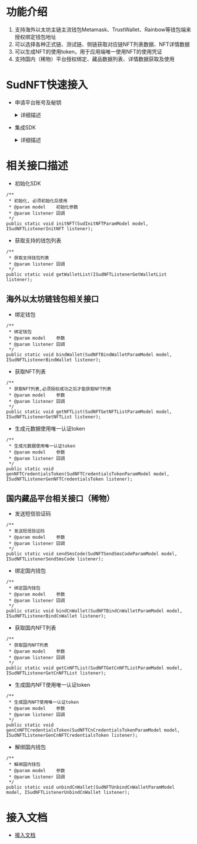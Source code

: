 # 功能介绍
1. 支持海外以太坊主链主流钱包Metamask、TrustWallet、Rainbow等钱包端来授权绑定钱包地址
2. 可以选择各种正式链、测试链、侧链获取对应链NFT列表数据、NFT详情数据
3. 可以生成NFT的使用token，用于应用端唯一使用NFT的使用凭证
4. 支持国内（稀物）平台授权绑定、藏品数据列表、详情数据获取及使用

# SudNFT快速接入
- 申请平台账号及秘钥
  <details>
  <summary>详细描述</summary>

      1.向平台申请appId、appKey

  </details>
- 集成SDK
  <details>
  <summary>详细描述</summary>

      1.通过Android Studio的Import Module功能，导入SudNFT/SudNFTSDK；
      2.APP主工程文件build.gradle中，添加 SudNFTSDK 依赖;
      3.依赖后即可使用tech.sud.nft.core.SudNFT相关接口

  </details>

# 相关接口描述
- 初始化SDK
```
/**
 * 初始化, 必须初始化后使用
 * @param model    初始化参数
 * @param listener 回调
 */
public static void initNFT(SudInitNFTParamModel model, ISudNFTListenerInitNFT listener);
```
- 获取支持的钱包列表
```
/**
 * 获取支持钱包列表
 * @param listener 回调
 */
public static void getWalletList(ISudNFTListenerGetWalletList listener);
```
## 海外以太坊链钱包相关接口
- 绑定钱包
```
/**
 * 绑定钱包
 * @param model    参数
 * @param listener 回调
 */
public static void bindWallet(SudNFTBindWalletParamModel model, ISudNFTListenerBindWallet listener);
```
- 获取NFT列表
```
/**
 * 获取NFT列表,必须授权成功之后才能获取NFT列表
 * @param model    参数
 * @param listener 回调
 */
public static void getNFTList(SudNFTGetNFTListParamModel model, ISudNFTListenerGetNFTList listener);
```
- 生成元数据使用唯一认证token
```
/**
 * 生成元数据使用唯一认证token
 * @param model    参数
 * @param listener 回调
 */
public static void genNFTCredentialsToken(SudNFTCredentialsTokenParamModel model, ISudNFTListenerGenNFTCredentialsToken listener);
```


## 国内藏品平台相关接口（稀物）
- 发送短信验证码
```
/**
 * 发送短信验证码
 * @param model    参数
 * @param listener 回调
 */
public static void sendSmsCode(SudNFTSendSmsCodeParamModel model, ISudNFTListenerSendSmsCode listener);
```
- 绑定国内钱包
```
/**
 * 绑定国内钱包
 * @param model    参数
 * @param listener 回调
 */
public static void bindCnWallet(SudNFTBindCnWalletParamModel model, ISudNFTListenerBindCnWallet listener);
```
- 获取国内NFT列表
```
/**
 * 获取国内NFT列表
 * @param model    参数
 * @param listener 回调
 */
public static void getCnNFTList(SudNFTGetCnNFTListParamModel model, ISudNFTListenerGetCnNFTList listener);
```
- 生成国内NFT使用唯一认证token
```
/**
 * 生成国内NFT使用唯一认证token
 * @param model    参数
 * @param listener 回调
 */
public static void genCnNFTCredentialsToken(SudNFTCnCredentialsTokenParamModel model, ISudNFTListenerGenCnNFTCredentialsToken listener);
```
- 解绑国内钱包
```
/**
 * 解绑国内钱包
 * @param model    参数
 * @param listener 回调
 */
public static void unbindCnWallet(SudNFTUnbindCnWalletParamModel model, ISudNFTListenerUnbindCnWallet listener);
```

# 接入文档

- [接入文档](https://docs.sud.tech/zh-CN/)

